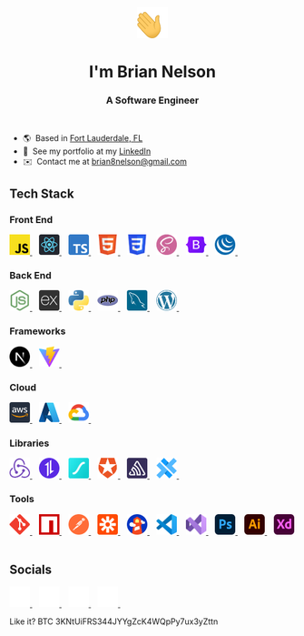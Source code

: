 <div align="center" name="top">
  <a>
    <img
      src="./public/assets/waving-hand.gif"
      width="54"
      height="54"
      alt="Waving Hand"
    />
  </a>

  # I'm Brian Nelson

  ### A Software Engineer
  <br>
</div>

* 🌎  Based in [Fort Lauderdale, FL](https://maps.app.goo.gl/wE4wRukRF5hKqtkh6)
* 💼  See my portfolio at my [LinkedIn](http://www.linkedin.com/in/briannnelson)
* ✉️  Contact me at [brian8nelson@gmail.com](mailto:brian8nelson@gmail.com)

## Tech Stack

### Front End
<p align="left">
  <!-- JavaScript -->
  <a href="https://developer.mozilla.org/en-US/docs/Web/JavaScript" target="_blank" rel="noreferrer">
    <img
      src="./public/assets/javascript-logo.svg"
      width="36"
      height="36"
      alt="JavaScript Logo"
    />
  </a>&nbsp;&nbsp;
  <!-- React -->
  <a href="https://reactjs.org/" target="_blank" rel="noreferrer">
    <img
      src="./public/assets/react-logo.svg"
      width="36"
      height="36"
      alt="React.js Logo"
    />
  </a>&nbsp;&nbsp;
  <!-- TypeScript -->
  <a href="https://www.typescriptlang.org/" target="_blank" rel="noreferrer">
    <img
      src="./public/assets/typescript-logo.svg"
      width="36"
      height="36"
      alt="TypeScript Logo"
    />
  </a>&nbsp;&nbsp;
  <!-- HTML5 -->
  <a href="https://developer.mozilla.org/en-US/docs/Glossary/HTML5" target="_blank" rel="noreferrer">
    <img
      src="./public/assets/html-5-logo.svg"
      width="36"
      height="36"
      alt="HTML5 Logo"
    />
  </a>&nbsp;&nbsp;
  <!-- CSS3 -->
  <a href="https://www.w3.org/TR/CSS/#css" target="_blank" rel="noreferrer">
    <img
      src="./public/assets/css-3-logo.svg"
      width="36"
      height="36"
      alt="CSS3 Logo"
    />
  </a>&nbsp;&nbsp;
  <!-- Sass -->
  <a href="https://sass-lang.com/" target="_blank" rel="noreferrer">
    <img
      src="./public/assets/sass-logo.svg"
      width="36"
      height="36"
      alt="Sass Logo"
    />
  </a>&nbsp;&nbsp;
  <!-- Bootstrap -->
  <a href="https://getbootstrap.com/" target="_blank" rel="noreferrer">
    <img
      src="./public/assets/bootstrap-logo.svg"
      width="36"
      height="36"
      alt="Bootstrap Logo"
    />
  </a>&nbsp;&nbsp;
  <!-- jQuery -->
  <a href="https://jquery.com/" target="_blank" rel="noreferrer">
    <img
      src="./public/assets/jquery-logo.svg"
      width="36"
      height="36"
      alt="jQuery Logo"
    />
  </a>&nbsp;&nbsp;
</p>

### Back End
<p align="left">
  <!-- Node.js -->
  <a href="https://nodejs.org/en/" target="_blank" rel="noreferrer">
    <img
      src="./public/assets/node-js-logo.svg"
      width="36"
      height="36"
      alt="Node.js Logo"
    />
  </a>&nbsp;&nbsp;
  <!-- Express.js -->
  <a href="https://expressjs.com/" target="_blank" rel="noreferrer">
    <img
      src="./public/assets/express-js-logo.svg"
      width="36"
      height="36"
      alt="Express.js Logo"
    />
  </a>&nbsp;&nbsp;
  <!-- Python -->
  <a href="https://www.python.org/" target="_blank" rel="noreferrer">
    <img
      src="./public/assets/python-logo.svg"
      width="36"
      height="36"
      alt="Python Logo"
    />
  </a>&nbsp;&nbsp;
  <!-- PHP -->
  <a href="https://www.php.net/" target="_blank" rel="noreferrer">
    <img
      src="./public/assets/php-logo.svg"
      width="36"
      height="36"
      alt="PHP Logo"
    />
  </a>&nbsp;&nbsp;
  <!-- MySQL -->
  <a href="https://www.mysql.com/" target="_blank" rel="noreferrer">
    <img
      src="./public/assets/mysql-logo.svg"
      width="36"
      height="36"
      alt="MySQL Logo"
    />
  </a>&nbsp;&nbsp;
  <!-- WordPress -->
  <a href="https://wordpress.org/" target="_blank" rel="noreferrer">
    <img
      src="./public/assets/wordpress-logo.svg"
      width="36"
      height="36"
      alt="WordPress Logo"
    />
  </a>&nbsp;&nbsp;
</p>

### Frameworks
<p align="left">
  <!-- Next.js -->
  <a href="https://nextjs.org/docs" target="_blank" rel="noreferrer">
    <img
      src="./public/assets/next-js-logo.svg"
      width="36"
      height="36"
      alt="Next.js Logo"
    />
  </a>&nbsp;&nbsp;
  <!-- Vite -->
  <a href="https://vitejs.dev/" target="_blank" rel="noreferrer">
    <img
      src="./public/assets/vite-js-logo.svg"
      width="36"
      height="36"
      alt="Vite.js Logo"
    />
  </a>&nbsp;&nbsp;
</p>

### Cloud
<p align="left">
  <!-- AWS -->
  <a href="https://aws.amazon.com" target="_blank" rel="noreferrer">
    <img
      src="./public/assets/aws-logo.svg"
      width="36"
      height="36"
      alt="AWS Logo"
    />
  </a>&nbsp;&nbsp;
  <!-- Microsoft Azure -->
  <a href="https://azure.microsoft.com" target="_blank" rel="noreferrer">
    <img
      src="./public/assets/azure-logo.svg"
      width="36"
      height="36"
      alt="Microsoft Azure Logo"
    />
  </a>&nbsp;&nbsp;
  <!-- Google Cloud Platform -->
  <a href="https://cloud.google.com/" target="_blank" rel="noreferrer">
    <img
      src="./public/assets/google-cloud-platform-logo.svg"
      width="36"
      height="36"
      alt="Google Cloud Platform Logo"
    />
  </a>&nbsp;&nbsp;
</p>

### Libraries
<p align="left">
  <!-- Redux -->
  <a href="https://redux.js.org/" target="_blank" rel="noreferrer">
    <img
      src="./public/assets/redux-logo.svg"
      width="36"
      height="36"
      alt="Redux Logo"
    />
  </a>&nbsp;&nbsp;
  <!-- Axios -->
  <a href="https://axios-http.com/" target="_blank" rel="noreferrer">
    <img
      src="./public/assets/axios-logo.svg"
      width="36"
      height="36"
      alt="Axios Logo"
    />
  </a>&nbsp;&nbsp;
  <!-- Lottie -->
  <a href="https://airbnb.io/lottie/" target="_blank" rel="noreferrer">
    <img
      src="./public/assets/lottie-logo.svg"
      width="36"
      height="36"
      alt="Lottie Logo"
    />
  </a>&nbsp;&nbsp;
  <!-- Auth0 -->
  <a href="https://auth0.com/" target="_blank" rel="noreferrer">
    <img
      src="./public/assets/auth0-logo.svg"
      width="36"
      height="36"
      alt="Auth0 Logo"
    />
  </a>&nbsp;&nbsp;
  <!-- Sentry -->
  <a href="https://sentry.io/" target="_blank" rel="noreferrer">
    <img
      src="./public/assets/sentry-logo.svg"
      width="36"
      height="36"
      alt="Sentry Logo"
    />
  </a>&nbsp;&nbsp;
  <!-- Capacitor -->
  <a href="https://capacitorjs.com/" target="_blank" rel="noreferrer">
    <img
      src="./public/assets/capacitor-logo.svg"
      width="36"
      height="36"
      alt="Capacitor Logo"
    />
  </a>&nbsp;&nbsp;
</p>

### Tools
<p align="left">
  <!-- Git -->
  <a href="https://git-scm.com/" target="_blank" rel="noreferrer">
    <img
      src="./public/assets/git-logo.svg"
      width="36"
      height="36"
      alt="Git Logo"
    />
  </a>&nbsp;&nbsp;
  <!-- NPM -->
  <a href="https://www.npmjs.com/" target="_blank" rel="noreferrer">
    <img
      src="./public/assets/npm-logo.svg"
      width="36"
      height="36"
      alt="NPM Logo"
    />
  </a>&nbsp;&nbsp;
  <!-- Postman -->
  <a href="https://www.postman.com/" target="_blank" rel="noreferrer">
    <img
      src="./public/assets/postman-logo.svg"
      width="36"
      height="36"
      alt="Postman Logo"
    />
  </a>&nbsp;&nbsp;
  <!-- Zapier -->
  <a href="https://zapier.com/" target="_blank" rel="noreferrer">
    <img
      src="./public/assets/zapier-logo.svg"
      width="36"
      height="36"
      alt="Zapier Logo"
    />
  </a>&nbsp;&nbsp;
  <!-- Google Lighthouse -->
  <a href="https://developers.google.com/web/tools/lighthouse" target="_blank" rel="noreferrer">
    <img
      src="./public/assets/google-lighthouse-logo.svg"
      width="36"
      height="36"
      alt="Google Lighthouse Logo"
    />
  </a>&nbsp;&nbsp;
  <!-- VS Code -->
  <a href="https://code.visualstudio.com/" target="_blank" rel="noreferrer">
    <img
      src="./public/assets/visual-studio-code-logo.svg"
      width="36"
      height="36"
      alt="VS Code"
    />
  </a>&nbsp;&nbsp;
  <!-- Visual Studio -->
  <a href="https://visualstudio.microsoft.com/" target="_blank" rel="noreferrer">
    <img
      src="./public/assets/visual-studio-logo.svg"
      width="36"
      height="36"
      alt="Visual Studio Logo"
    />
  </a>&nbsp;&nbsp;
  <!-- Adobe Photoshop -->
  <a href="https://www.adobe.com/products/photoshop.html" target="_blank" rel="noreferrer">
    <img
      src="./public/assets/adobe-photoshop-logo.svg"
      width="36"
      height="36"
      alt="Adobe Photoshop Logo"
    />
  </a>&nbsp;&nbsp;
  <!-- Adobe Illustrator -->
  <a href="https://www.adobe.com/products/illustrator.html" target="_blank" rel="noreferrer">
    <img
      src="./public/assets/adobe-illustrator-logo.svg"
      width="36"
      height="36"
      alt="Adobe Illustrator Logo"
    />
  </a>&nbsp;&nbsp;
  <!-- Adobe XD -->
  <a href="https://www.adobe.com/products/xd.html" target="_blank" rel="noreferrer">
    <img
      src="./public/assets/adobe-xd-logo.svg"
      width="36"
      height="36"
      alt="Adobe XD Logo"
    />
  </a>&nbsp;&nbsp;
</p>

## Socials

<p align="left">
  <!-- LinkedIn -->
  <a href="https://linkedin.com/in/briannnelson" target="_blank" rel="noreferrer">
    <picture>
      <source
        srcset="./public/assets/linkedin-light-logo.svg"
        media="(prefers-color-scheme: dark)"
      />
      <source
        srcset="./public/assets/linkedin-dark-logo.svg"
        media="(prefers-color-scheme: light), (prefers-color-scheme: no-preference)"
      />
      <img
        src="./public/assets/linkedin-light-logo.svg"
        width="36"
        height="36"
        alt="LinkedIn Logo"
      />
    </picture>
  </a>&nbsp;&nbsp;
  <!-- Email -->
  <a href="mailto:brian8nelson@gmail.com" target="_blank" rel="noreferrer">
    <picture>
      <source
        srcset="./public/assets/email-light-icon.svg"
        media="(prefers-color-scheme: dark)"
      />
      <source
        srcset="./public/assets/email-dark-icon.svg"
        media="(prefers-color-scheme: light), (prefers-color-scheme: no-preference)"
      />
      <img
        src="./public/assets/email-light-icon.svg"
        width="36"
        height="36"
        alt="Email Icon"
      />
    </picture>
  </a>&nbsp;&nbsp;
  <!-- Twitter -->
  <a href="https://twitter.com/briannnelson" target="_blank" rel="noreferrer">
    <picture>
      <source
        srcset="./public/assets/x-twitter-light-logo.svg"
        media="(prefers-color-scheme: dark)"
      />
      <source
        srcset="./public/assets/x-twitter-dark-logo.svg"
        media="(prefers-color-scheme: light), (prefers-color-scheme: no-preference)"
      />
      <img
        src="./public/assets/x-twitter-light-logo.svg"
        width="36"
        height="36"
        alt="Twitter (X) Logo"
      />
    </picture>
  </a>&nbsp;&nbsp;
  <!-- GitHub -->
  <a href="https://github.com/briannnelson" target="_blank" rel="noreferrer">
    <picture>
      <source
        srcset="./public/assets/github-light-logo.svg"
        media="(prefers-color-scheme: dark)"
      />
      <source
        srcset="./public/assets/github-dark-logo.svg"
        media="(prefers-color-scheme: light), (prefers-color-scheme: no-preference)"
      />
      <img
        src="./public/assets/github-light-logo.svg"
        width="36"
        height="36"
        alt="GitHub Logo"
      />
    </picture>
  </a>&nbsp;&nbsp;
</p>

<p align="left">
  Like it? BTC 3KNtUiFRS344JYYgZcK4WQpPy7ux3yZttn
</p>